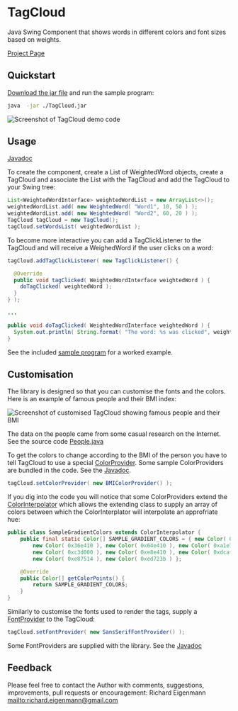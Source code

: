 TagCloud
========

Java Swing Component that shows words in different colors and font sizes based on weights.

[Project Page](http://richardeigenmann.github.io/TagCloud)

Quickstart
----------

[Download the jar file](http://richardeigenmann.github.io/TagCloud/TagCloud.jar) and run the sample program:

```Bash
java  -jar ./TagCloud.jar
```

![Screenshot of TagCloud demo code](http://richardeigenmann.github.io/TagCloud/images/Screenshot1.png)


Usage
-----

[Javadoc](http://richardeigenmann.github.io/TagCloud/javadoc)

To create the component, create a List of WeightedWord objects, create a TagCloud and associate the List<WeighetdWord> with the TagCloud and add the TagCloud to your Swing tree:

```Java
List<WeightedWordInterface> weightedWordList = new ArrayList<>();
weightedWordList.add( new WeightedWord( "Word1", 10, 50 ) );
weightedWordList.add( new WeightedWord( "Word2", 60, 20 ) );
TagCloud tagCloud = new TagCloud();
tagCloud.setWordsList( weightedWordList );
```

To become more interactive you can add a TagClickListener to the TagCloud and will receive a WeighedWord if the user clicks on a word:

```Java
tagCloud.addTagClickListener( new TagClickListener() {

  @Override
  public void tagClicked( WeightedWordInterface weightedWord ) {
    doTagClicked( weightedWord );
  }
} );

...

public void doTagClicked( WeightedWordInterface weightedWord ) {
  System.out.println( String.format( "The word: %s was clicked", weightedWord.getWord() ) );
}
```


See the included [sample program](https://github.com/richardeigenmann/TagCloud/blob/master/src/main/java/org/TagCloud/Sample/SampleTagCloud.java) for a worked example.


Customisation
-------------

The library is designed so that you can customise the fonts and the colors. Here is an example of famous people and their BMI index:

![Screenshot of customised TagCloud showing famous people and their BMI](http://richardeigenmann.github.io/TagCloud/images/Screenshot2.png)

The data on the people came from some casual research on the Internet. See the source code [People.java](https://github.com/richardeigenmann/TagCloud/blob/master/src/main/java/org/TagCloud/Sample/People.java)

To get the colors to change according to the BMI of the person you have to tell TagCloud to use a special [ColorProvider](http://richardeigenmann.github.io/TagCloud/javadoc/org/TagCloud/ColorProvider.html). Some sample ColorProviders are bundled in the code. See the [Javadoc](http://richardeigenmann.github.io/TagCloud/javadoc/org/TagCloud/ColorProviders/package-summary.html).

```Java
tagCloud.setColorProvider( new BMIColorProvider() );
```
If you dig into the code you will notice that some ColorProviders extend the [ColorInterpolator](http://richardeigenmann.github.io/TagCloud/javadoc/org/TagCloud/ColorInterpolator.html) which allows the extending class to supply an array of colors between which the ColorInterplator will interpolate an approfriate hue:

```Java
public class SampleGradientColors extends ColorInterpolator {
    public final static Color[] SAMPLE_GRADIENT_COLORS = { new Color( 0x099716 ), new Color( 0x18c928 ),
        new Color( 0x36e410 ), new Color( 0x64e410 ), new Color( 0xa1e70c ),
        new Color( 0xc3d000 ), new Color( 0xe8e410 ), new Color( 0xdcaf1e ),
        new Color( 0xe87514 ), new Color( 0xed723b ) };

    @Override
    public Color[] getColorPoints() {
        return SAMPLE_GRADIENT_COLORS;
    }
}
```

Similarly to customise the fonts used to render the tags, supply a [FontProvider](http://richardeigenmann.github.io/TagCloud/javadoc/org/TagCloud/FontProvider.html) to the TagCloud:

```Java
tagCloud.setFontProvider( new SansSerifFontProvider() );
```

Some FontProviders are supplied with the library. See the [Javadoc](http://richardeigenmann.github.io/TagCloud/javadoc/org/TagCloud/FontProviders/package-summary.html)


Feedback
--------

Please feel free to contact the Author with comments, suggestions, improvements, pull requests or encouragement:
Richard Eigenmann
<mailto:richard.eigenmann@gmail.com>


<script>
  (function(i,s,o,g,r,a,m){i['GoogleAnalyticsObject']=r;i[r]=i[r]||function(){
  (i[r].q=i[r].q||[]).push(arguments)},i[r].l=1*new Date();a=s.createElement(o),
  m=s.getElementsByTagName(o)[0];a.async=1;a.src=g;m.parentNode.insertBefore(a,m)
  })(window,document,'script','//www.google-analytics.com/analytics.js','ga');

  ga('create', 'UA-47341387-2', 'richardeigenmann.github.io');
  ga('send', 'pageview');

</script>
